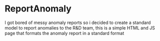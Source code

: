 # ReportAnomaly

I got bored of messy anomaly reports so i decided to create a standard model to report anomalies to the R&D team, this is a simple HTML and JS page that formats the anomaly report in a standard format